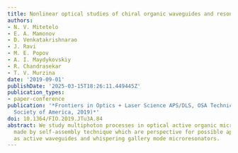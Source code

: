 ```yaml
---
title: Nonlinear optical studies of chiral organic waveguides and resonators
authors:
- N. V. Mitetelo
- E. A. Mamonov
- D. Venkatakrishnarao
- J. Ravi
- M. E. Popov
- A. I. Maydykovskiy
- R. Chandrasekar
- T. V. Murzina
date: '2019-09-01'
publishDate: '2025-03-15T18:26:11.449445Z'
publication_types:
- paper-conference
publication: '*Frontiers in Optics + Laser Science APS/DLS, OSA Technical Digest (optical
  Society of America, 2019)*'
doi: 10.1364/FIO.2019.JTu3A.84
abstract: We study multiphoton processes in optical active organic microrods and microspheres
  made by self-assembly technique which are perspective for possible applications
  as active waveguides and whispering gallery mode microresonators.
---
```

